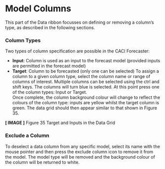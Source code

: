 # Model Columns
This part of the Data ribbon focusses on defining or removing a column’s type, as described in the following sections.


### Column Types
Two types of column specification are possible in the CACI Forecaster: 
-	**Input**:  Column is used as an input to the forecast model (provided inputs are permitted in the forecast model)
-	**Target**:  Column to be forecasted (only one can be selected)
To assign a column to a given column type, select the column name or range of columns of interest.  Multiple columns can be selected using the ctrl and shift keys.   The columns will turn blue is selected.  At this point press one of the column types: Input or Target.  
Once complete, the column background colour will change to reflect the colours of the column type: inputs are yellow whilst the target column is green.  The data grid should then appear similar to that shown in Figure 35.
 

**[ IMAGE ]**
Figure 35 Target and Inputs in the Data Grid


### Exclude a Column
To deselect a data column from any specific model, select its name with the mouse pointer and then press the exclude column icon to remove it from the model.  The model type will be removed and the background colour of the column will be returned to white.
